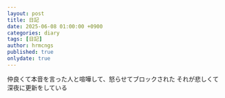 ```yaml
---
layout: post
title: 日記
date: 2025-06-08 01:00:00 +0900
categories: diary
tags: [日記]
author: hrmcngs
published: true
onlydate: true
---
```

仲良くて本音を言った人と喧嘩して、怒らせてブロックされた
それが悲しくて深夜に更新をしている
